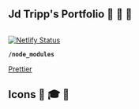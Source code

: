 ```sh

```

## Jd Tripp's Portfolio 🚀 🚀 🚀

```sh

```

[![Netlify Status](https://api.netlify.com/api/v1/badges/8770aeef-0fb6-4de6-a278-9a38c2a59459/deploy-status)](https://app.netlify.com/sites/tripp/deploys)

**`/node_modules`**

[Prettier](https://prettier.io/)

## Icons 🧐 🎓 💫
